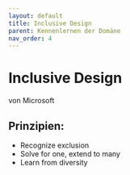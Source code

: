 ```yaml
---
layout: default
title: Inclusive Design
parent: Kennenlernen der Domäne
nav_order: 4
---
```

# Inclusive Design
von Microsoft

## Prinzipien:
- Recognize exclusion
- Solve for one, extend to many
- Learn from diversity

